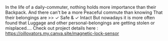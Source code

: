 In the life of a daily-commuter, nothing holds more importance than their Backpack. And there can't be a more Peaceful commute than knowing That their belongings are >>
 ✓ Safe & ✓ Intact 
But nowadays it is more often found that Luggage and other personal-belongings are getting stolen or misplaced....
Check out project details here : https://oillovators.my.canva.site/magnetic-lock-sensor
